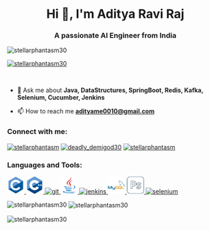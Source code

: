 <h1 align="center">Hi 👋, I'm Aditya Ravi Raj</h1>
<h3 align="center">A passionate AI Engineer from India</h3>

<p align="left"> <img src="https://komarev.com/ghpvc/?username=stellarphantasm30&label=Profile%20views&color=0e75b6&style=flat" alt="stellarphantasm30" /> </p>

<p align="left"> <a href="https://github.com/ryo-ma/github-profile-trophy"><img src="https://github-profile-trophy.vercel.app/?username=stellarphantasm30" alt="stellarphantasm30" /></a> </p>

<p align="left"> <a href="https://twitter.com/" target="blank"><img src="https://img.shields.io/twitter/follow/?logo=twitter&style=for-the-badge" alt="" /></a> </p>

- 💬 Ask me about **Java, DataStructures, SpringBoot, Redis, Kafka, Selenium, Cucumber, Jenkins**

- 📫 How to reach me **adityame0010@gmail.com**

<h3 align="left">Connect with me:</h3>
<p align="left">
<a href="https://linkedin.com/in/adityadev30" target="blank"><img align="center" src="https://raw.githubusercontent.com/rahuldkjain/github-profile-readme-generator/master/src/images/icons/Social/linked-in-alt.svg" alt="stellarphantasm" height="30" width="40" /></a>
<a href="https://instagram.com/deadly_demigod30" target="blank"><img align="center" src="https://raw.githubusercontent.com/rahuldkjain/github-profile-readme-generator/master/src/images/icons/Social/instagram.svg" alt="deadly_demigod30" height="30" width="40" /></a>
<a href="https://www.hackerrank.com/stellarphantasm" target="blank"><img align="center" src="https://raw.githubusercontent.com/rahuldkjain/github-profile-readme-generator/master/src/images/icons/Social/hackerrank.svg" alt="stellarphantasm" height="30" width="40" /></a>
</p>

<h3 align="left">Languages and Tools:</h3>
<p align="left"> <a href="https://www.cprogramming.com/" target="_blank" rel="noreferrer"> <img src="https://raw.githubusercontent.com/devicons/devicon/master/icons/c/c-original.svg" alt="c" width="40" height="40"/> </a> <a href="https://www.w3schools.com/cpp/" target="_blank" rel="noreferrer"> <img src="https://raw.githubusercontent.com/devicons/devicon/master/icons/cplusplus/cplusplus-original.svg" alt="cplusplus" width="40" height="40"/> </a> <a href="https://git-scm.com/" target="_blank" rel="noreferrer"> <img src="https://www.vectorlogo.zone/logos/git-scm/git-scm-icon.svg" alt="git" width="40" height="40"/> </a> <a href="https://www.java.com" target="_blank" rel="noreferrer"> <img src="https://raw.githubusercontent.com/devicons/devicon/master/icons/java/java-original.svg" alt="java" width="40" height="40"/> </a> <a href="https://www.jenkins.io" target="_blank" rel="noreferrer"> <img src="https://www.vectorlogo.zone/logos/jenkins/jenkins-icon.svg" alt="jenkins" width="40" height="40"/> </a> <a href="https://www.mysql.com/" target="_blank" rel="noreferrer"> <img src="https://raw.githubusercontent.com/devicons/devicon/master/icons/mysql/mysql-original-wordmark.svg" alt="mysql" width="40" height="40"/> </a> <a href="https://www.photoshop.com/en" target="_blank" rel="noreferrer"> <img src="https://raw.githubusercontent.com/devicons/devicon/master/icons/photoshop/photoshop-line.svg" alt="photoshop" width="40" height="40"/> </a> <a href="https://www.selenium.dev" target="_blank" rel="noreferrer"> <img src="https://raw.githubusercontent.com/detain/svg-logos/780f25886640cef088af994181646db2f6b1a3f8/svg/selenium-logo.svg" alt="selenium" width="40" height="40"/> </a> </p>

<p><img align="left" src="https://github-readme-stats.vercel.app/api/top-langs?username=stellarphantasm30&show_icons=true&locale=en&layout=compact" alt="stellarphantasm30" /></p>

<p>&nbsp;<img align="center" src="https://github-readme-stats.vercel.app/api?username=stellarphantasm30&show_icons=true&locale=en" alt="stellarphantasm30" /></p>

<p><img align="center" src="https://github-readme-streak-stats.herokuapp.com/?user=stellarphantasm30&" alt="stellarphantasm30" /></p>
